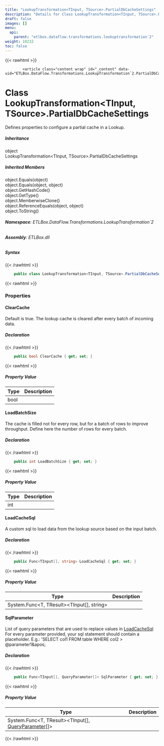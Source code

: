 ```yaml
---
title: "LookupTransformation<TInput, TSource>.PartialDbCacheSettings"
description: "Details for Class LookupTransformation<TInput, TSource>.PartialDbCacheSettings (ETLBox.DataFlow.Transformations.LookupTransformation`2)"
draft: false
images: []
menu:
  api:
    parent: "etlbox.dataflow.transformations.lookuptransformation`2"
weight: 10232
toc: false
---
```


{{< rawhtml >}}

            <article class="content wrap" id="_content" data-uid="ETLBox.DataFlow.Transformations.LookupTransformation`2.PartialDbCacheSettings">
  <h1 id="ETLBox_DataFlow_Transformations_LookupTransformation_2_PartialDbCacheSettings" data-uid="ETLBox.DataFlow.Transformations.LookupTransformation`2.PartialDbCacheSettings" class="text-break">Class LookupTransformation&lt;TInput, TSource&gt;.PartialDbCacheSettings
</h1>
  <div class="markdown level0 summary"><p>Defines properties to configure a partial cache in a Lookup.</p>
</div>
  <div class="markdown level0 conceptual"></div>
  <div class="inheritance">
    <h5>Inheritance</h5>
    <div class="level0"><span class="xref">object</span></div>
    <div class="level1"><span class="xref">LookupTransformation&lt;TInput, TSource&gt;.PartialDbCacheSettings</span></div>
  </div>
  <div class="inheritedMembers">
    <h5>Inherited Members</h5>
    <div>
      <span class="xref">object.Equals(object)</span>
    </div>
    <div>
      <span class="xref">object.Equals(object, object)</span>
    </div>
    <div>
      <span class="xref">object.GetHashCode()</span>
    </div>
    <div>
      <span class="xref">object.GetType()</span>
    </div>
    <div>
      <span class="xref">object.MemberwiseClone()</span>
    </div>
    <div>
      <span class="xref">object.ReferenceEquals(object, object)</span>
    </div>
    <div>
      <span class="xref">object.ToString()</span>
    </div>
  </div>
<h6><strong>Namespace</strong>: ETLBox.DataFlow.Transformations.LookupTransformation`2</h6>
  <h6><strong>Assembly</strong>: ETLBox.dll</h6>
  <h5 id="ETLBox_DataFlow_Transformations_LookupTransformation_2_PartialDbCacheSettings_syntax">Syntax</h5>
{{< /rawhtml >}}

```C#
    public class LookupTransformation<TInput, TSource>.PartialDbCacheSettings
```

{{< rawhtml >}}
  <h3 id="properties">Properties
</h3>
  <a id="ETLBox_DataFlow_Transformations_LookupTransformation_2_PartialDbCacheSettings_ClearCache_" data-uid="ETLBox.DataFlow.Transformations.LookupTransformation`2.PartialDbCacheSettings.ClearCache*"></a>
  <h4 id="ETLBox_DataFlow_Transformations_LookupTransformation_2_PartialDbCacheSettings_ClearCache" data-uid="ETLBox.DataFlow.Transformations.LookupTransformation`2.PartialDbCacheSettings.ClearCache">ClearCache</h4>
  <div class="markdown level1 summary"><p>Default is true. The lookup cache is cleared after every batch
of incoming data.</p>
</div>
  <div class="markdown level1 conceptual"></div>
  <h5 class="declaration">Declaration</h5>
{{< /rawhtml >}}

```C#
    public bool ClearCache { get; set; }
```

{{< rawhtml >}}
  <h5 class="propertyValue">Property Value</h5>
  <table class="table table-bordered table-striped table-condensed">
    <thead>
      <tr>
        <th>Type</th>
        <th>Description</th>
      </tr>
    </thead>
    <tbody>
      <tr>
        <td><span class="xref">bool</span></td>
        <td></td>
      </tr>
    </tbody>
  </table>
  <a id="ETLBox_DataFlow_Transformations_LookupTransformation_2_PartialDbCacheSettings_LoadBatchSize_" data-uid="ETLBox.DataFlow.Transformations.LookupTransformation`2.PartialDbCacheSettings.LoadBatchSize*"></a>
  <h4 id="ETLBox_DataFlow_Transformations_LookupTransformation_2_PartialDbCacheSettings_LoadBatchSize" data-uid="ETLBox.DataFlow.Transformations.LookupTransformation`2.PartialDbCacheSettings.LoadBatchSize">LoadBatchSize</h4>
  <div class="markdown level1 summary"><p>The cache is filled not for every row, but for a batch of rows to improve throughput.
Define here the number of rows for every batch.</p>
</div>
  <div class="markdown level1 conceptual"></div>
  <h5 class="declaration">Declaration</h5>
{{< /rawhtml >}}

```C#
    public int LoadBatchSize { get; set; }
```

{{< rawhtml >}}
  <h5 class="propertyValue">Property Value</h5>
  <table class="table table-bordered table-striped table-condensed">
    <thead>
      <tr>
        <th>Type</th>
        <th>Description</th>
      </tr>
    </thead>
    <tbody>
      <tr>
        <td><span class="xref">int</span></td>
        <td></td>
      </tr>
    </tbody>
  </table>
  <a id="ETLBox_DataFlow_Transformations_LookupTransformation_2_PartialDbCacheSettings_LoadCacheSql_" data-uid="ETLBox.DataFlow.Transformations.LookupTransformation`2.PartialDbCacheSettings.LoadCacheSql*"></a>
  <h4 id="ETLBox_DataFlow_Transformations_LookupTransformation_2_PartialDbCacheSettings_LoadCacheSql" data-uid="ETLBox.DataFlow.Transformations.LookupTransformation`2.PartialDbCacheSettings.LoadCacheSql">LoadCacheSql</h4>
  <div class="markdown level1 summary"><p>A custom sql to load data from the lookup source based on the input batch.</p>
</div>
  <div class="markdown level1 conceptual"></div>
  <h5 class="declaration">Declaration</h5>
{{< /rawhtml >}}

```C#
    public Func<TInput[], string> LoadCacheSql { get; set; }
```

{{< rawhtml >}}
  <h5 class="propertyValue">Property Value</h5>
  <table class="table table-bordered table-striped table-condensed">
    <thead>
      <tr>
        <th>Type</th>
        <th>Description</th>
      </tr>
    </thead>
    <tbody>
      <tr>
        <td><span class="xref">System.Func&lt;T, TResult&gt;</span>&lt;TInput[], <span class="xref">string</span>&gt;</td>
        <td></td>
      </tr>
    </tbody>
  </table>
  <a id="ETLBox_DataFlow_Transformations_LookupTransformation_2_PartialDbCacheSettings_SqlParameter_" data-uid="ETLBox.DataFlow.Transformations.LookupTransformation`2.PartialDbCacheSettings.SqlParameter*"></a>
  <h4 id="ETLBox_DataFlow_Transformations_LookupTransformation_2_PartialDbCacheSettings_SqlParameter" data-uid="ETLBox.DataFlow.Transformations.LookupTransformation`2.PartialDbCacheSettings.SqlParameter">SqlParameter</h4>
  <div class="markdown level1 summary"><p>List of query parameters that are used to replace values in <a class="xref" href="ETLBox.DataFlow.Transformations.LookupTransformation-2.PartialDbCacheSettings.html#ETLBox_DataFlow_Transformations_LookupTransformation_2_PartialDbCacheSettings_LoadCacheSql">LoadCacheSql</a>
For every parameter provided, your sql statement should contain a placeholder.
E.g.: 'SELECT col1 FROM table WHERE col2 &gt; @parameter1&amp;apos;</p>
</div>
  <div class="markdown level1 conceptual"></div>
  <h5 class="declaration">Declaration</h5>
{{< /rawhtml >}}

```C#
    public Func<TInput[], QueryParameter[]> SqlParameter { get; set; }
```

{{< rawhtml >}}
  <h5 class="propertyValue">Property Value</h5>
  <table class="table table-bordered table-striped table-condensed">
    <thead>
      <tr>
        <th>Type</th>
        <th>Description</th>
      </tr>
    </thead>
    <tbody>
      <tr>
        <td><span class="xref">System.Func&lt;T, TResult&gt;</span>&lt;TInput[], <a class="xref" href="/api/etlbox.controlflow/queryparameter">QueryParameter</a>[]&gt;</td>
        <td></td>
      </tr>
    </tbody>
  </table>

{{< /rawhtml >}}
